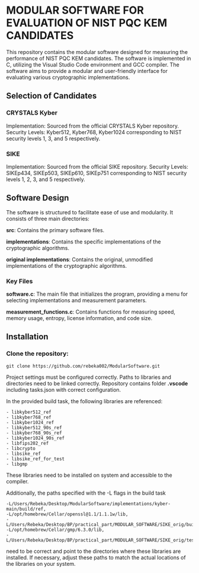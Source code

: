 # MODULAR SOFTWARE FOR EVALUATION OF NIST PQC KEM CANDIDATES

This repository contains the modular software designed for measuring the performance of NIST PQC KEM candidates. The software is implemented in C, utilizing the Visual Studio Code environment and GCC compiler. The software aims to provide a modular and user-friendly interface for evaluating various cryptographic implementations.

## Selection of Candidates

### CRYSTALS Kyber
Implementation: Sourced from the official CRYSTALS Kyber repository.
Security Levels: Kyber512, Kyber768, Kyber1024 corresponding to NIST security levels 1, 3, and 5 respectively.
### SIKE
Implementation: Sourced from the official SIKE repository.
Security Levels: SIKEp434, SIKEp503, SIKEp610, SIKEp751 corresponding to NIST security levels 1, 2, 3, and 5 respectively.

## Software Design

The software is structured to facilitate ease of use and modularity. It consists of three main directories:

**src**: Contains the primary software files.

**implementations**: Contains the specific implementations of the cryptographic algorithms.

**original implementations**: Contains the original, unmodified implementations of the cryptographic algorithms.

### Key Files

**software.c**: The main file that initializes the program, providing a menu for selecting implementations and measurement parameters.

**measurement_functions.c**: Contains functions for measuring speed, memory usage, entropy, license information, and code size.


## Installation

### Clone the repository:
```
git clone https://github.com/rebeka002/ModularSoftware.git
```

Project settings must be configured correctly. Paths to libraries and directories need to be linked correctly. Repository contains folder **.vscode** including tasks.json with correct configuration. 

In the provided build task, the following libraries are referenced:

```
- libkyber512_ref
- libkyber768_ref
- libkyber1024_ref
- libkyber512_90s_ref
- libkyber768_90s_ref
- libkyber1024_90s_ref
- libfips202_ref
- libcrypto
- libsike_ref
- libsike_ref_for_test
- libgmp
```

These libraries need to be installed on system and accessible to the compiler. 

Additionally, the paths specified with the -L flags in the build task

```
-L/Users/Rebeka/Desktop/ModularSoftware/implementations/kyber-main/build/ref,
-L/opt/homebrew/Cellar/openssl@1.1/1.1.1w/lib,
-L/Users/Rebeka/Desktop/BP/practical_part/MODULAR_SOFTWARE/SIKE_orig/build,
-L/opt/homebrew/Cellar/gmp/6.3.0/lib,
-L/Users/Rebeka/Desktop/BP/practical_part/MODULAR_SOFTWARE/SIKE_orig/test
```
need to be correct and point to the directories where these libraries are installed. If necessary, adjust these paths to match the actual locations of the libraries on your system.



